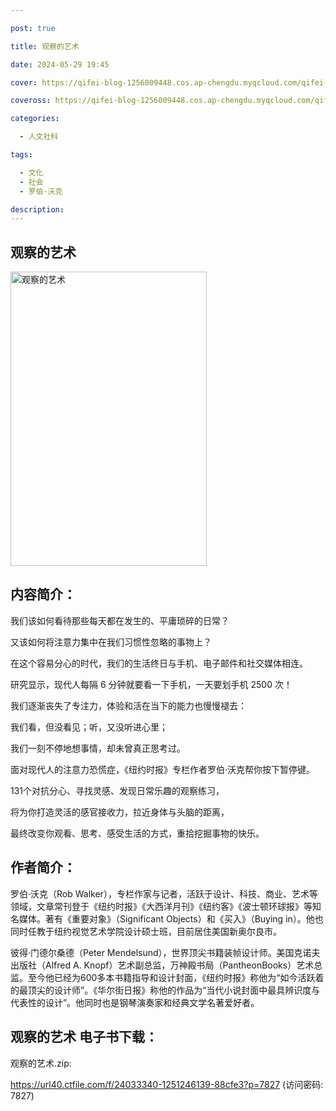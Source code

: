 ```yaml
---

post: true

title: 观察的艺术

date: 2024-05-29 19:45

cover: https://qifei-blog-1256009448.cos.ap-chengdu.myqcloud.com/qifei-blog/64fd7e98661c6c8e54316beb.jpg

coveross: https://qifei-blog-1256009448.cos.ap-chengdu.myqcloud.com/qifei-blog/64fd7e98661c6c8e54316beb.jpg

categories:

  - 人文社科

tags:

  - 文化
  - 社会
  - 罗伯·沃克

description:
---
```


## 观察的艺术
<img alt="观察的艺术 " class="aligncenter loaded" data-was-processed="true" decoding="async" fetchpriority="high" height="471" src="https://qifei-blog-1256009448.cos.ap-chengdu.myqcloud.com/qifei-blog/64fd7e98661c6c8e54316beb.jpg" style="cursor: zoom-in;" width="314"/>

## 内容简介：

我们该如何看待那些每天都在发生的、平庸琐碎的日常？

又该如何将注意力集中在我们习惯性忽略的事物上？

在这个容易分心的时代，我们的生活终日与手机、电子邮件和社交媒体相连。

研究显示，现代人每隔 6 分钟就要看一下手机，一天要划手机 2500 次！

我们逐渐丧失了专注力，体验和活在当下的能力也慢慢褪去：

我们看，但没看见；听，又没听进心里；

我们一刻不停地想事情，却未曾真正思考过。

面对现代人的注意力恐慌症，《纽约时报》专栏作者罗伯·沃克帮你按下暂停键。

131个对抗分心、寻找灵感、发现日常乐趣的观察练习，

将为你打造灵活的感官接收力，拉近身体与头脑的距离，

最终改变你观看、思考、感受生活的方式，重拾挖掘事物的快乐。

## 作者简介：

罗伯·沃克（Rob Walker），专栏作家与记者，活跃于设计、科技、商业、艺术等领域，文章常刊登于《纽约时报》《大西洋月刊》《纽约客》《波士顿环球报》等知名媒体。著有《重要对象》（Significant Objects）和《买入》（Buying in）。他也同时任教于纽约视觉艺术学院设计硕士班，目前居住美国新奥尔良市。

彼得·门德尔桑德（Peter Mendelsund），世界顶尖书籍装帧设计师。美国克诺夫出版社（Alfred A. Knopf）艺术副总监，万神殿书局（PantheonBooks）艺术总监。至今他已经为600多本书籍指导和设计封面，《纽约时报》称他为“如今活跃着的最顶尖的设计师”。《华尔街日报》称他的作品为“当代小说封面中最具辨识度与代表性的设计”。他同时也是钢琴演奏家和经典文学名著爱好者。

## 观察的艺术 电子书下载：

观察的艺术.zip: 

https://url40.ctfile.com/f/24033340-1251246139-88cfe3?p=7827 (访问密码: 7827)
